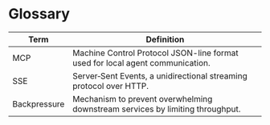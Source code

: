 # Glossary

| Term | Definition |
|------|-----------|
| MCP | Machine Control Protocol JSON-line format used for local agent communication. |
| SSE | Server‑Sent Events, a unidirectional streaming protocol over HTTP. |
| Backpressure | Mechanism to prevent overwhelming downstream services by limiting throughput. |

